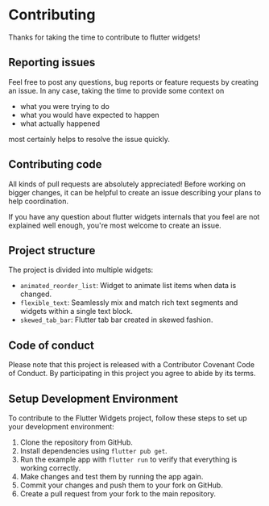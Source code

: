 # Contributing

Thanks for taking the time to contribute to flutter widgets!

## Reporting issues
Feel free to post any questions, bug reports or feature requests by creating an issue.
In any case, taking the time to provide some context on
- what you were trying to do
- what you would have expected to happen
- what actually happened

most certainly helps to resolve the issue quickly.

## Contributing code
All kinds of pull requests are absolutely appreciated! Before working on bigger changes, it
can be helpful to create an issue describing your plans to help coordination.

If you have any question about flutter widgets internals that you feel are not explained well enough,
you're most welcome to create an issue.

## Project structure
The project is divided into multiple widgets:

- `animated_reorder_list`: Widget to animate list items when data is changed.
- `flexible_text`: Seamlessly mix and match rich text segments and widgets within a single text block.
- `skewed_tab_bar`: Flutter tab bar created in skewed fashion.

## Code of conduct
Please note that this project is released with a Contributor Covenant Code of Conduct. By participating in this project you agree to abide by its terms.


## Setup Development Environment

To contribute to the Flutter Widgets project, follow these steps to set up your development environment:
1. Clone the repository from GitHub.
2. Install dependencies using `flutter pub get`.
3. Run the example app with `flutter run` to verify that everything is working correctly.
4. Make changes and test them by running the app again.
5. Commit your changes and push them to your fork on GitHub.
6. Create a pull request from your fork to the main repository.